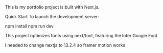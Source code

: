 This is my portfolio project is built with Next.js.

Quick Start
To launch the development server:

npm install
npm run dev

This project optimizes fonts using next/font, featuring the Inter Google Font.

I needed to change nextjs to 13.2.4 so framer motion works
